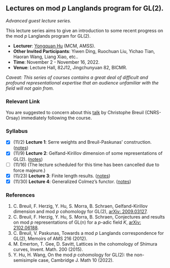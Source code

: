 ## Lectures on mod _p_ Langlands program for GL(2).

_Advanced guest lecture series._

This lecture series aims to give an introduction to some recent progress on the mod _p_ Langlands program for GL(2). 

- **Lecturer**: [Yongquan Hu](http://www.mcm.ac.cn/faculty/huyongquan/201509/t20150909_306981.html) (MCM, AMSS).
- **Other Invited Participants**: Yiwen Ding, Ruochuan Liu, Yichao Tian, Haoran Wang, Liang Xiao, etc..
- **Time**: November 2 - November 16, 2022.
- **Venue**: Lecture Hall, 82J12, Jingchunyuan 82, BICMR.

_Caveat: This series of courses contains a great deal of difficult and profound representational expertise that an audience unfamiliar with the field will not gain from._

### Relevant Link

You are suggested to concern about this [talk](./MiniTalks/Breuil.md) by Christophe Breuil (CNRS-Orsay) immediately following the course.

### Syllabus

- [x] (11/2) **Lecture 1**: Serre weights and Breuil-Paskunas’ construction. ([notes](././ModpLL1.pdf))
- [x] (11/9) **Lecture 2**: Gelfand-Kirillov dimension of some representations of GL(2). ([notes](././ModpLL2.pdf))
- [ ] (11/16) (The lecture scheduled for this time has been cancelled due to force majeure.)
- [x] (11/23) **Lecture 3**: Finite length results. ([notes](././ModpLL3.pdf))
- [x] (11/30) **Lecture 4**: Generalized Colmez’s functor. ([notes](././ModpLL4.pdf))

### References

1. C. Breuil, F. Herzig, Y. Hu, S. Morra, B. Schraen, Gelfand-Kirillov dimension and mod _p_ cohomology for GL(2), [arXiv: 2009.03127](https://arxiv.org/abs/2009.03127).
2. C. Breuil, F. Herzig, Y. Hu, S. Morra, B. Schraen, Conjectures and results on mod _p_ representations of GL(n) for a _p_-adic field _K_, [arXiv: 2102.06188](https://arxiv.org/abs/2102.06188).
3. C. Breuil, V. Paskunas, Towards a mod _p_ Langlands correspondence for GL(2), Memoirs of AMS 216 (2012).
4. M. Emerton, T. Gee, D. Savitt,  Lattices in the cohomology of Shimura curves, Invent. Math. 200 (2015).
5. Y. Hu, H. Wang, On the mod _p_ cohomology for GL(2): the non-semisimple case, Cambridge J. Math 10 (2022).